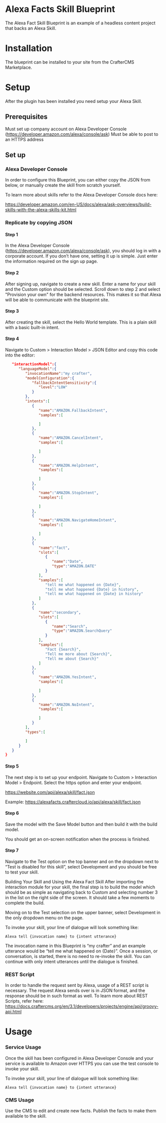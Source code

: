 # Alexa Facts Skill Blueprint

The Alexa Fact Skill Blueprint is an example of a headless content project that backs an Alexa Skill.

# Installation

The blueprint can be installed to your site from the CrafterCMS Marketplace.

# Setup

After the plugin has been installed you need setup your Alexa Skill.

## Prerequisites
Must set up company account on Alexa Developer Console (https://developer.amazon.com/alexa/console/ask)
Must be able to post to an HTTPS address

## Set up

### Alexa Developer Console
In order to configure this Blueprint, you can either copy the JSON from below, or manually create the skill from scratch yourself.

To learn more about skills refer to the Alexa Developer Console docs here:

https://developer.amazon.com/en-US/docs/alexa/ask-overviews/build-skills-with-the-alexa-skills-kit.html

### Replicate by copying JSON
#### Step 1
In the Alexa Developer Console (https://developer.amazon.com/alexa/console/ask), you should log in with a corporate account. If you don’t have one, setting it up is simple. Just enter the information required on the sign up page.

#### Step 2
After signing up, navigate to create a new skill. Enter a name for your skill and the Custom option should be selected. Scroll down to step 2 and select "Provision your own" for the backend resources. This makes it so that Alexa will be able to communicate with the blueprint site.

#### Step 3
After creating the skill, select the Hello World template. This is a plain skill with a basic built-in intent.

#### Step 4
Navigate to Custom > Interaction Model > JSON Editor and copy this code into the editor:

```JSON
   "interactionModel":{
      "languageModel":{
         "invocationName":"my crafter",
         "modelConfiguration":{
            "fallbackIntentSensitivity":{
               "level":"LOW"
            }
         },
         "intents":[
            {
               "name":"AMAZON.FallbackIntent",
               "samples":[

               ]
            },
            {
               "name":"AMAZON.CancelIntent",
               "samples":[

               ]
            },
            {
               "name":"AMAZON.HelpIntent",
               "samples":[

               ]
            },
            {
               "name":"AMAZON.StopIntent",
               "samples":[

               ]
            },
            {
               "name":"AMAZON.NavigateHomeIntent",
               "samples":[

               ]
            },
            {
               "name":"fact",
               "slots":[
                  {
                     "name":"Date",
                     "type":"AMAZON.DATE"
                  }
               ],
               "samples":[
                  "tell me what happened on {Date}",
                  "tell me what happened {Date} in history",
                  "tell me what happened on {Date} in history"
               ]
            },
            {
               "name":"secondary",
               "slots":[
                  {
                     "name":"Search",
                     "type":"AMAZON.SearchQuery"
                  }
               ],
               "samples":[
                  "Fact {Search}",
                  "Tell me more about {Search}",
                  "Tell me about {Search}"
               ]
            },
            {
               "name":"AMAZON.YesIntent",
               "samples":[

               ]
            },
            {
               "name":"AMAZON.NoIntent",
               "samples":[

               ]
            }
         ],
         "types":[

         ]
      }
   }
}    
```



#### Step 5
The next step is to set up your endpoint. Navigate to Custom > Interaction Model > Endpoint. Select the https option and enter your endpoint.

https://website.com/api/alexa/skill/fact.json

Example: https://alexafacts.craftercloud.io/api/alexa/skill/fact.json

#### Step 6
Save the model with the Save Model button and then build it with the build model.

You should get an on-screen notification when the process is finished.

#### Step 7
Navigate to the Test option on the top banner and on the dropdown next to “Test is disabled for this skill”, select Development and you should be free to test your skill.

Building Your Skill and Using the Alexa Fact Skill
After importing the interaction module for your skill, the final step is to build the model which should be as simple as navigating back to Custom and selecting number 3 in the list on the right side of the screen. It should take a few moments to complete the build.

Moving on to the Test selection on the upper banner, select Development in the only dropdown menu on the page.


To invoke your skill, your line of dialogue will look something like:

```
Alexa tell {invocation name} to {intent utterance}
```

The invocation name in this Blueprint is “my crafter” and an example utterance would be “tell me what happened on {Date}”. Once a session, or conversation, is started, there is no need to re-invoke the skill. You can continue with only intent utterances until the dialogue is finished.

### REST Script
In order to handle the request sent by Alexa, usage of a REST script is necessary. The request Alexa sends over is in JSON format, and the response should be in such format as well. To learn more about REST Scripts, refer here: https://docs.craftercms.org/en/3.1/developers/projects/engine/api/groovy-api.html



# Usage

### Service Usage
Once the skill has been configured in Alexa Developer Console and your service is available to Amazon over HTTPS you can use the test console to invoke your skill.

To invoke your skill, your line of dialogue will look something like:

```
Alexa tell {invocation name} to {intent utterance}
```
### CMS Usage
Use the CMS to edit and create new facts. Publish the facts to make them available to the skill.
